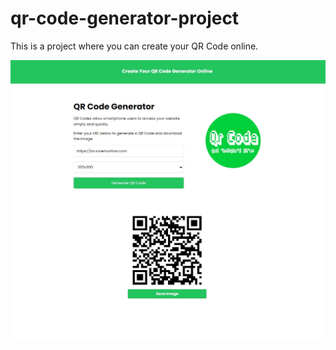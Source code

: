 # qr-code-generator-project
This is a project where you can create your QR Code online.

![](/img/qr-code.jpg)


